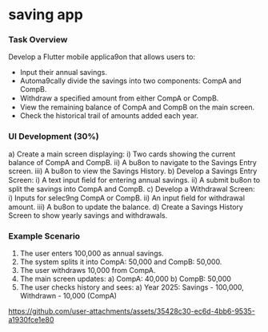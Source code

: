 # saving app

### Task Overview

Develop a Flutter mobile applica9on that allows users to:

- Input their annual savings.
- Automa9cally divide the savings into two components: CompA and CompB.
- Withdraw a speciﬁed amount from either CompA or CompB.
- View the remaining balance of CompA and CompB on the main screen.
- Check the historical trail of amounts added each year.

### UI Development (30%)

a) Create a main screen displaying:
    i) Two cards showing the current balance of CompA and CompB.
    ii) A bu8on to navigate to the Savings Entry screen.
    iii) A bu8on to view the Savings History.
b) Develop a Savings Entry Screen:
    i) A text input ﬁeld for entering annual savings.
    ii) A submit bu8on to split the savings into CompA and CompB.
c) Develop a Withdrawal Screen:
    i) Inputs for selec9ng CompA or CompB.
    ii) An input ﬁeld for withdrawal amount.
    iii) A bu8on to update the balance.
d) Create a Savings History Screen to show yearly savings and withdrawals.

### Example Scenario

1. The user enters 100,000 as annual savings.
2. The system splits it into CompA: 50,000 and CompB: 50,000.
3. The user withdraws 10,000 from CompA.
4. The main screen updates:
   a) CompA: 40,000
   b) CompB: 50,000
5. The user checks history and sees:
   a) Year 2025: Savings - 100,000, Withdrawn - 10,000 (CompA)




https://github.com/user-attachments/assets/35428c30-ec6d-4bb6-9535-a1930fce1e80


